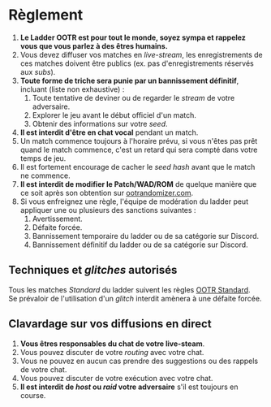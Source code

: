 # Règlement
1. **Le Ladder OOTR est pour tout le monde, soyez sympa et rappelez vous que
   vous parlez à des êtres humains.**
2. Vous devez diffuser vos matches en _live-stream_, les enregistrements de ces
   matches doivent être publics (ex. pas d'enregistrements réservés aux _subs_).
3. **Toute forme de triche sera punie par un bannissement définitif**, incluant
   (liste non exhaustive) :
    1. Toute tentative de deviner ou de regarder le _stream_ de votre adversaire.
    2. Explorer le jeu avant le début officiel d'un match.
    3. Obtenir des informations sur votre _seed_.
4. **Il est interdit d'être en chat vocal** pendant un match.
5. Un match commence toujours à l'horaire prévu, si vous n'êtes pas prêt quand
   le match commence, c'est un retard qui sera compté dans votre temps de jeu.
6. Il est fortement encourage de cacher le _seed hash_ avant que le match ne
   commence.
7. **Il est interdit de modifier le Patch/WAD/ROM** de quelque manière que ce
   soit après son obtention sur [ootrandomizer.com][1].
8. Si vous enfreignez une règle, l'équipe de modération du ladder peut
   appliquer une ou plusieurs des sanctions suivantes :
    1. Avertissement.
    2. Défaite forcée.
    3. Bannissement temporaire du ladder ou de sa catégorie sur Discord.
    4. Bannissement définitif du ladder ou de sa catégorie sur Discord.

[1]: https://ootrandomizer.com

## Techniques et _glitches_ autorisés
Tous les matches _Standard_ du ladder suivent les règles [OOTR Standard][2].  
Se prévaloir de l'utilisation d'un _glitch_ interdit amènera à une défaite
forcée.

[2]: https://wiki.ootrandomizer.com/index.php?title=Standard

## Clavardage sur vos diffusions en direct
1. **Vous êtres responsables du chat de votre live-steam**.
2. Vous pouvez discuter de votre _routing_ avec votre chat.
3. Vous ne pouvez en aucun cas prendre des suggestions ou des rappels de votre chat.
4. Vous pouvez discuter de votre exécution avec votre chat.
5. **Il est interdit de _host_ ou _raid_ votre adversaire** s'il est toujours
   en course.
